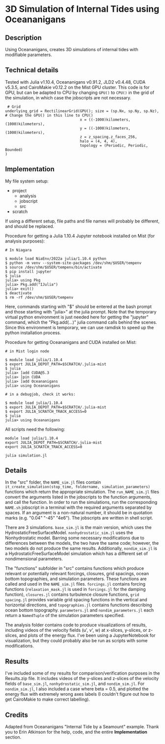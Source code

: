 # 3D Simulation of Internal Tides using Oceananigans

## Description
Using Oceananigans, creates 3D simulations of internal tides with modifiable parameters. 

## Technical details
Tested with Julia v1.10.4, Oceananigans v0.91.2, JLD2 v0.4.48, CUDA v5.3.5, and CairoMakie v0.12.2 on the Mist GPU cluster. This code is for GPU, but can be adapted to CPU by changing `GPU()` to `CPU()` in the grid of the simulation, in which case the jobscripts are not necessary. 

```
 # Grid
underlying_grid = RectilinearGrid(GPU(); size = (sp.Nx, sp.Ny, sp.Nz), # Change the GPU() in this line to CPU()
                                  x = ((-1000)kilometers, (1000)kilometers),
                                  y = ((-1000)kilometers, (1000)kilometers),
                                  z = z_spacing.z_faces_256,
                                  halo = (4, 4, 4),
                                  topology = (Periodic, Periodic, Bounded)
)
```
## Implementation
My file system setup: 
- project 
  - analysis
  - jobscript
  - src
- scratch

If using a different setup, file paths and file names will probably be different, and should be replaced. 

Procedure for getting a Julia 1.10.4 Jupyter notebook installed on Mist (for analysis purposes):
```
# In Niagara

$ module load NiaEnv/2022a julia/1.10.4 python
$ python -m venv --system-site-packages /dev/shm/$USER/tempenv
$ source /dev/shm/$USER/tempenv/bin/activate
$ pip install jupyter
$ julia
julia> using Pkg
julia> Pkg.add("IJulia")
julia> exit()
$ deactivate
$ rm -rf /dev/shm/$USER/tempenv
```
Here, commands starting with "$" should be entered at the bash prompt and those starting with "julia>" at the julia prompt.
Note that the temporary virtual python environment is just needed here for getting the "jupyter" command, which the "Pkg.add(...)" julia command calls behind the scenes. Since this environment is temporary, we can use ramdisk to speed up the python installation process.

Procedure for getting Oceananigans and CUDA installed on Mist: 
```
# in Mist login node

$ module load julia/1.10.4
$ export JULIA_DEPOT_PATH=$SCRATCH/.julia-mist
$ julia
julia> ]add CUDA@5.3
julia> ]pin CUDA
julia> ]add Oceananigans
julia> using Oceananigans

# in a debugjob, check it works:

$ module load julia/1.10.4
$ export JULIA_DEPOT_PATH=$SCRATCH/.julia-mist
$ export JULIA_SCRATCH_TRACK_ACCESS=0
$ julia
julia> using Oceananigans
```

All scripts need the following:

```
module load julia/1.10.4
export JULIA_DEPOT_PATH=$SCRATCH/.julia-mist
export JULIA_SCRATCH_TRACK_ACCESS=0

julia simulation.jl
```

## Details
In the "src" folder, the `NAME_sim.jl` files contain `it_create_simulation(stop_time, foldername, simulation_parameters)` functions which return the appropriate simulation. The `run_NAME_sim.jl` files convert the arguments listed in the jobscripts to the function arguments, and call the function. In order to run the simulations, run the corresponding `NAME.sh` jobscript in a terminal with the required arguments separated by spaces. If an argument is a non-natural number, it should be in quotation marks (e.g. "0.04" "-45" "4e6"). The jobscripts are written in shell script. 

There are 3 simulations. `base_sim.jl` is the main version, which uses the HydrostaticFreeSurfaceModel. `nonhydrostatic_sim.jl` uses the Nonhydrostatic model. Barring some necessary modifications due to differences between the models, the two have the same code; however, the two models do not produce the same results. Additionally, `nondim_sim.jl` is a HydrostaticFreeSurfaceModel simulation which has a different set of nondimensional parameters.

The "functions" subfolder in "src" contains functions which produce relevant or potentially relevant forcings, closures, grid spacings, ocean bottom topographies, and simulation parameters. These functions are called and used in the `NAME_sim.jl` files. `forcings.jl` contains forcing functions (`relaxation_mask.jl` is used in `forcings.jl` for the damping function), `closures.jl` contains turbulence closure functions, `grid spacing.jl` provides variable grid spacing functions in the vertical and horizontal directions, and `topographies.jl` contains functions describing ocean bottom topography. `parameters.jl` and `nondim_parameters.jl` each return a `NamedTuple` of the simulation parameters specified.  

The analysis folder contains code to produce visualizations of results, including videos of the velocity fields (u', v', w) at x-slices, y-slices, or z-slices, and plots of the energy flux. I've been using a JupyterNotebook for visualization, but they could probably also be run as scripts with some modifications. 

## Results 
I've included some of my results for comparison/verification purposes in the Results.zip file. It includes videos of the y-slices and z-slices of the velocity fields of `base_sim.jl`, `nonhydrostatic_sim.jl`, and `nondim_sim.jl`. For `nondim_sim.jl`, I also included a case where beta = 0.5, and plotted the energy flux with extremely wrong axes labels (I couldn't figure out how to get CairoMakie to make correct labelling). 

## Credits
Adapted from Oceananigans "Internal Tide by a Seamount" example. Thank you to Erin Atkinson for the help, code, and the entire **Implementation** section.  
